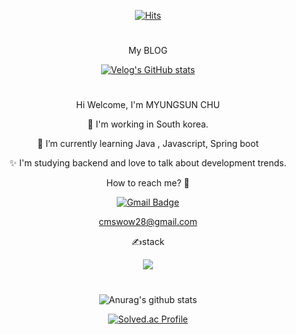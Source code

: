 <div align="center">
 
[![Hits](https://hits.seeyoufarm.com/api/count/incr/badge.svg?url=https%3A%2F%2Fgithub.com%2Fcmswow&count_bg=%23092123&title_bg=%233281AA&icon=&icon_color=%238E4242&title=hits&edge_flat=false)](https://hits.seeyoufarm.com)

#

My BLOG 

[![Velog's GitHub stats](https://velog-readme-stats.vercel.app/api?name=soryjn)](https://velog.io/@soryjn/posts)


#

Hi Welcome, I'm MYUNGSUN CHU 

🔭 I'm working in South korea.

🌱 I’m currently learning Java , Javascript, Spring boot

✨ I'm studying backend and love to talk about development trends.

How to reach me? 🤔

[![Gmail Badge](https://img.shields.io/badge/Gmail-D14836?style=flat&logo=Gmail&logoColor=white)](mailto:cmswow28@gmail.com)

cmswow28@gmail.com

✍stack


 <img src="https://img.shields.io/badge/Java-007396?style=flat&logo=OpenJDK&logoColor=white"/>

#

![Anurag's github stats](https://github-readme-stats.vercel.app/api?username=cmswow&show_icons=true&theme=cobalt)


[![Solved.ac Profile](http://mazassumnida.wtf/api/v2/generate_badge?boj=soryjn)](https://solved.ac/soryjn/)




</div>
